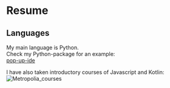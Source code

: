 # Resume

## Languages

My main language is Python. <br>
Check my Python-package for an example:<br>
[pop-up-ide](https://github.com/markuslahde/pop-up-ide)

I have also taken introductory courses of Javascript and Kotlin:<br>
![Metropolia_courses]()


